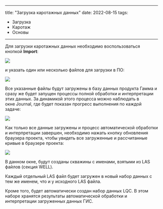 
---
title: "Загрузка каротажных данных"
date: 2022-08-15
tags:
- Загрузка
- Каротаж
- Основы
---


Для загрузки каротажных данных необходимо воспользоваться кнопкой **Import**:

![](http://gamma-wellbore.com/wp-content/uploads/2023/02/image60.png)

и указать один или несколько файлов для загрузки в ПО:

![](http://gamma-wellbore.com/wp-content/uploads/2023/02/image61.png)

Все указанные файлы будут загружены в базу данных продукта Гамма и сразу же будет запущен процессы полной обработки и интерпретации этих данных. За динамикой этого процесса можно наблюдать в окне Journal, где будет показан прогресс выполнения по каждой задаче:

![](http://gamma-wellbore.com/wp-content/uploads/2023/02/image62.png)

Как только все данные загружены и процесс автоматической обработки и интерпретации завершен, необходимо нажать кнопку обновления браузера проекта, чтобы увидеть все загруженные и рассчитанные кривые в браузере проекта:

![](http://gamma-wellbore.com/wp-content/uploads/2023/02/image63.png)

В данном окне, будут созданы скважины с именами, взятыми из LAS файлов (секция WELL).

Каждый отдельный LAS файл будет загружен в новый набор данных с тем же именем, что и у исходного LAS файла.

Кроме того, будет автоматически создан набор данных LQC. В этом наборе хранятся результаты автоматической обработки и интерпретации загруженных данных ГИС.
